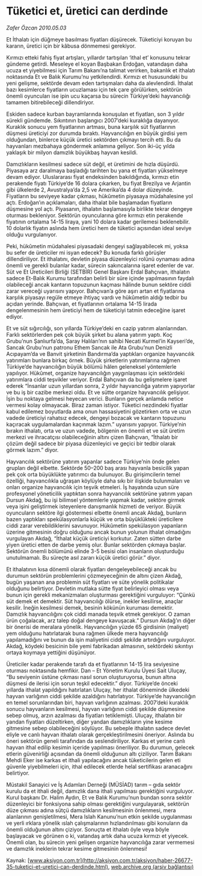 # Tüketici et, üretici can derdinde

*Zafer Özcan 2010.05.03*

<font class="agenda2NewsSpot">
 Et İthalatı için düğmeye basılması fiyatları düşürecek. Tüketiciyi koruyan bu kararın, üretici için bir kâbusa dönmemesi  gerekiyor.
</font>
<font class="newsDetail">
 <p class="MsoNormal">
  Kırmızı etteki fahiş fiyat artışları, yıllardır tartışılan ‘ithal et’ konusunu tekrar gündeme getirdi. Meseleye el koyan Başbakan Erdoğan, vatandaşın daha ucuza et yiyebilmesi için Tarım Bakanı’na talimat verirken, bakanlık et ithalatı noktasında Et ve Balık Kurumu’nu yetkilendirdi. Kırmızı et hususundaki bu yeni gelişme, sektörde devam eden tartışmaları daha da alevlendirdi. İthalat bazı kesimlerce fiyatların ucuzlaması için tek çare görülürken, sektörün önemli oyuncuları ise ipin ucu kaçarsa bu sürecin Türkiye’deki hayvancılığı tamamen bitirebileceği dillendiriyor.
 </p>
 <p class="MsoNormal">
  Eskiden sadece kurban bayramlarında konuşulan et fiyatları, son 3 yıldır sürekli gündemde. Sıkıntının başlangıcı 2007’deki kuraklığa dayanıyor. Kuraklık sonucu yem fiyatlarının artması, buna karşılık süt fiyatlarının düşmesi üreticiyi zor durumda bıraktı. Hayvancılığın en büyük girdisi yem olduğundan, binlerce küçük üretici sektörden çıkmayı tercih etti. Bu da hayvanları mezbahaya göndermek anlamına geliyor. Son iki-üç yılda yaklaşık bir milyon damızlık büyükbaş hayvan kesildi.
 </p>
 <p class="MsoNormal">
  Damızlıkların kesilmesi sadece süt değil, et üretimini de hızla düşürdü. Piyasaya arz daralmaya başladığı tarihten bu yana et fiyatları yükselmeye devam ediyor. Uluslararası fiyat endeksinden bakıldığında, kırmızı etin perakende fiyatı Türkiye’de 16 dolara çıkarken, bu fiyat Brezilya ve Arjantin
  <span>
  </span>
  gibi ülkelerde 2, Avustralya’da 2,5 ve Amerika’da 4 dolar düzeyinde. Fiyatların bu seviyeye kadar çıkması, hükûmetin piyasaya müdahalesine yol açtı. Erdoğan’ın açıklamaları, daha ithalat bile başlamadan fiyatların düşmesine yol açtı. Piyasanın, ithalatın başlamasıyla birlikte tekrar dengeye oturması bekleniyor. Sektörün oyuncularına göre kırmızı etin perakende fiyatının ortalama 14-15 liraya, yani 10 dolara kadar gerilemesi beklenebilir. 10 dolarlık fiyatın aslında hem üretici hem de tüketici açısından ideal seviye olduğu vurgulanıyor.
 </p>
 <p class="MsoNormal">
  Peki, hükûmetin müdahalesi piyasadaki dengeyi sağlayabilecek mi, yoksa bu sefer de üreticiler mi isyan edecek? Bu konuda farklı görüşler dillendiriliyor. Et ithalatını, devletin piyasa düzenleyici rolünü oynaması adına önemli ve gerekli bulanlar kadar, sürecin sakıncalarına işaret edenler de var. Süt ve Et Üreticileri Birliği (SETBİR) Genel Başkanı Erdal Bahçıvan, ithalatın sadece Et-Balık Kurumu tarafından belirli bir süre içinde yapılmasının faydalı olabileceği ancak kantarın topuzunun kaçması hâlinde bunun sektöre ciddi zarar vereceği uyarısını yapıyor. Bahçıvan’a göre aşırı artan et fiyatlarına karşılık piyasayı regüle etmeye ihtiyaç vardı ve hükûmetin aldığı tedbir bu açıdan yerinde. Bahçıvan, et fiyatlarının ortalama 14-15 lirada dengelenmesinin hem üreticiyi hem de tüketiciyi tatmin edeceğine işaret ediyor.
 </p>
 <p class="MsoNormal">
  Et ve süt sığırcılığı, son yıllarda Türkiye’deki en cazip yatırım alanlarından. Farklı sektörlerden pek çok büyük şirket bu alana yatırım yaptı. Koç Grubu’nun Şanlıurfa’da, Saray Halıları’nın sahibi Necati Kurmel’in Kayseri’de, Sancak Grubu’nun patronu Ethem Sancak ile Ata Grubu’nun Denizli Acıpayam’da ve Banvit şirketinin Bandırma’da yaptıkları organize hayvancılık yatırımları bunlara birkaç örnek. Büyük şirketlerin yatırımlarına rağmen Türkiye’de hayvancılığın büyük bölümü hâlen geleneksel yöntemlerle yapılıyor. Hükûmet, organize hayvancılığın yaygınlaşması için sektördeki yatırımlara ciddi teşvikler veriyor. Erdal Bahçıvan da bu gelişmelere işaret ederek “İnsanlar uzun yıllardan sonra, 2 yıldır hayvancılığa yatırım yapıyorlar ve bu iş bir cazibe merkezi oldu. Et ve sütte organize hayvancılık gelişiyor. İşin bu noktaya gelmesi heyecan verici. Bunların gerçek anlamda netice vermesi kolay olmayacak. Biraz zaman istiyor. Tüketici nezdindeki fiyatlar kabul edilemez boyutlarda ama onun hassasiyetini gözetirken orta ve uzun vadede üreticiyi rahatsız edecek, dengeyi bozacak ve kantarın topuzunu kaçıracak uygulamalardan kaçınmak lazım.” uyarısını yapıyor. Türkiye’nin bırakın ithalatı, orta ve uzun vadede, bölgenin en önemli et ve süt üretim merkezi ve ihracatçısı olabileceğinin altını çizen Bahçıvan, “İthalatı bir çözüm değil sadece bir piyasa düzenleyici ve geçici bir tedbir olarak görmek lazım.” diyor.
  <span>
  </span>
 </p>
 <p class="MsoNormal">
  Hayvancılık sektörüne yatırım yapanlar sadece Türkiye’nin önde gelen grupları değil elbette. Sektörde 50–200 baş arası hayvanla besicilik yapan pek çok orta büyüklükte yatırımcı da bulunuyor. Bu girişimcilerin temel özelliği, hayvancılıkla uğraşan köylüyle daha sıkı bir ilişkide bulunmaları ve onları organize hayvancılık için teşvik etmeleri. İş hayatında uzun süre profesyonel yöneticilik yaptıktan sonra hayvancılık sektörüne yatırım yapan Dursun Akdağ, bu işi bilimsel yöntemlerle yapmak kadar, sektöre girmek veya işini geliştirmek isteyenlere danışmanlık hizmeti de veriyor. Büyük oyuncuların sektöre ilgi göstermesi elbette önemli ancak Akdağ, bunların bazen yaptıkları spekülasyonlarla küçük ve orta büyüklükteki üreticilere ciddi zarar verebildiklerini savunuyor. Hükûmetin spekülasyon yapanların üzerine gitmesinin doğru olduğunu ancak bunun yolunun ithalat olmadığını vurgulayan Akdağ, “İthalat küçük üreticiyi korkutur. Zaten sütten darbe yiyen üretici etten de darbe yemiş olur. Bunlar sektörden çıkmaya başlar. Sektörün önemli bölümünü elinde 3-5 besisi olan insanların oluşturduğu unutulmamalı. Bu süreçte asıl zararı küçük üretici görür.” diyor.
 </p>
 <p class="MsoNormal">
  Et ithalatının kısa dönemli olarak fiyatları dengeleyebileceği ancak bu durumun sektörün problemlerini çözmeyeceğinin de altını çizen Akdağ, bugün yaşanan ana problemin süt fiyatları ve süte yönelik politikalar olduğunu belirtiyor. Devletin mutlaka sütte fiyat belirleyici olması veya bunun için gerekli mekanizmaları oluşturması gerektiğini vurguluyor: “Çünkü süt demek et demektir. Süt hayvancılığı ölürse, inekler kesilirse, anaçlar kesilir. İneğin kesilmesi demek, besinin kökünün kuruması demektir. Damızlık hayvancılığını çok ciddi manada teşvik etmek gerekiyor. O zaman ürün çoğalacak, arz talep doğal dengeye kavuşacak.” Dursun Akdağ’ın diğer bir önerisi de meralara yönelik. Hayvancılığın yüzde 65 girdisinin (maliyet) yem olduğunu hatırlatarak buna rağmen ülkede mera hayvancılığı yapılamadığını ve bunun da işin maliyetini ciddi şekilde artırdığını vurguluyor. Akdağ, köydeki besicinin bile yemi fabrikadan almasının, sektördeki sıkıntıyı ortaya koymaya yettiğini düşünüyor.
 </p>
 <p class="MsoNormal">
  Üreticiler kadar perakende tarafı da et fiyatlarının 14-15 lira seviyesine oturması noktasında hemfikir. Dan – Et Yönetim Kurulu Üyesi Sait Uluçay, “Bu seviyenin üstüne çıkması nasıl sorun oluşturuyorsa, bunun altına düşmesi de ilerisi için sorun teşkil edecektir.” diyor. Türkiye’de önceki yıllarda ithalat yapıldığını hatırlatan Uluçay, her ithalat döneminde ülkedeki hayvan varlığının ciddi şekilde azaldığını hatırlatıyor. Türkiye’de hayvancılığın en temel sorunlarından biri, hayvan varlığının azalması. 2007’deki kuraklık sonucu hayvanların kesilmesi, hayvan varlığının ciddi şekilde düşmesine sebep olmuş, arzın azalması da fiyatları
  <span>
  </span>
  tetiklemişti. Uluçay, ithalatın bir yandan fiyatları düzeltirken, diğer yandan damızlıkların yine kesime gitmesine sebep olabileceğini söylüyor. Bu sebeple ithalatın sadece devlet eliyle ve canlı hayvan ithalatı olarak gerçekleştirilmesini öneriyor. Aslında bu öneri sektörün geneli tarafından da seslendiriliyor. Karkas et yerine canlı hayvan ithal edilip kesimin içeride yapılması öneriliyor. Bu durumun, gelecek etlerin güvenirliği açısından da önemli olduğunun altı çiziliyor. Tarım Bakanı Mehdi Eker ise karkas et ithali yapılacağını ancak tüketicilerin gelen eti güvenle yiyebilmeleri için, ithal edilecek etlerde helal sertifikası aranacağını belirtiyor.
 </p>
 <p class="MsoNormal">
  Müstakil Sanayici ve İş Adamları Derneği (MÜSİAD) tarım – gıda sektör kurulu da et ithali değil, damızlık dana ithali yapılması gerektiğini vurguluyor. Kurul başkanı Dr. Halim Aydın, Et ve Balık Kurumu’nun bundan sonra sektör düzenleyici bir fonksiyona sahip olması gerektiğini vurgulayarak, sektörün düze çıkması adına sütçü damızlıkların kesilmesinin önlenmesi, mera alanlarının genişletilmesi, Mera Islah Kanunu’nun etkin şekilde uygulanması ve yerli ırklara yönelik ıslah çalışmalarının hızlandırılması gibi konuların da önemli olduğunun altını çiziyor. Sonuçta et ithalatı öyle veya böyle başlayacak ve görünen o ki, vatandaş artık daha ucuza kırmızı et yiyecek. Önemli olan, bu sürecin yeni gelişen organize hayvancılığa zarar vermemesi ve damızlık ineklerin tekrar kesime gitmesinin önlenmesi!
 </p>
</font>

Kaynak: [www.aksiyon.com.tr](http://aksiyon.com.tr/aksiyon/haber-26677-35-tuketici-et-uretici-can-derdinde.html), [web.archive.org (arşiv bağlantısı)](http://web.archive.org/web/20101120085139/http://aksiyon.com.tr/aksiyon/haber-26677-35-tuketici-et-uretici-can-derdinde.html)
